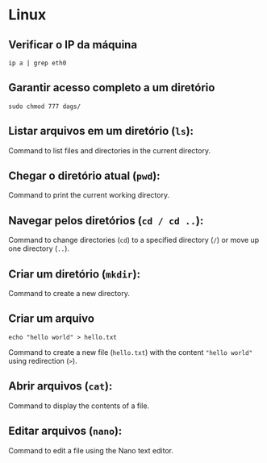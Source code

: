 # Linux

##  Verificar o IP da máquina
```
ip a | grep eth0
```

## Garantir acesso completo a um diretório
```
sudo chmod 777 dags/
```

## Listar arquivos em um diretório (`ls`):
   Command to list files and directories in the current directory.

## Chegar o diretório atual (`pwd`):
   Command to print the current working directory.

## Navegar pelos diretórios (`cd / cd ..`):
   Command to change directories (`cd`) to a specified directory (`/`) or move up one directory (`..`).

## Criar um diretório (`mkdir`):
   Command to create a new directory.

## Criar um arquivo 
```
echo "hello world" > hello.txt
```
   Command to create a new file (`hello.txt`) with the content `"hello world"` using redirection (`>`).

## Abrir arquivos (`cat`):
   Command to display the contents of a file.

## Editar arquivos (`nano`):
   Command to edit a file using the Nano text editor.

